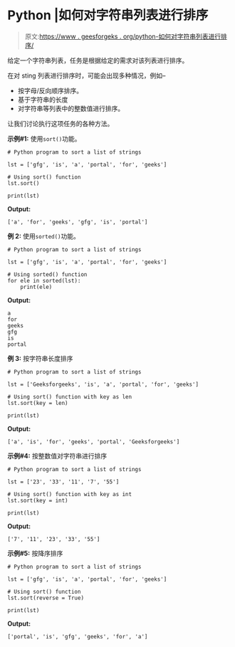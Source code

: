 # Python |如何对字符串列表进行排序

> 原文:[https://www . geesforgeks . org/python-如何对字符串列表进行排序/](https://www.geeksforgeeks.org/python-how-to-sort-a-list-of-strings/)

给定一个字符串列表，任务是根据给定的需求对该列表进行排序。

在对 sting 列表进行排序时，可能会出现多种情况，例如–

*   按字母/反向顺序排序。
*   基于字符串的长度
*   对字符串等列表中的整数值进行排序。

让我们讨论执行这项任务的各种方法。

**示例#1:** 使用`sort()`功能。

```
# Python program to sort a list of strings

lst = ['gfg', 'is', 'a', 'portal', 'for', 'geeks']

# Using sort() function
lst.sort()

print(lst)
```

**Output:**

```
['a', 'for', 'geeks', 'gfg', 'is', 'portal']

```

**例 2:** 使用`sorted()`功能。

```
# Python program to sort a list of strings

lst = ['gfg', 'is', 'a', 'portal', 'for', 'geeks']

# Using sorted() function
for ele in sorted(lst):
    print(ele)
```

**Output:**

```
a
for
geeks
gfg
is
portal

```

**例 3:** 按字符串长度排序

```
# Python program to sort a list of strings

lst = ['Geeksforgeeks', 'is', 'a', 'portal', 'for', 'geeks']

# Using sort() function with key as len
lst.sort(key = len)

print(lst)
```

**Output:**

```
['a', 'is', 'for', 'geeks', 'portal', 'Geeksforgeeks']

```

**示例#4:** 按整数值对字符串进行排序

```
# Python program to sort a list of strings

lst = ['23', '33', '11', '7', '55']

# Using sort() function with key as int
lst.sort(key = int)

print(lst)
```

**Output:**

```
['7', '11', '23', '33', '55']

```

**示例#5:** 按降序排序

```
# Python program to sort a list of strings

lst = ['gfg', 'is', 'a', 'portal', 'for', 'geeks']

# Using sort() function
lst.sort(reverse = True)

print(lst)
```

**Output:**

```
['portal', 'is', 'gfg', 'geeks', 'for', 'a']

```